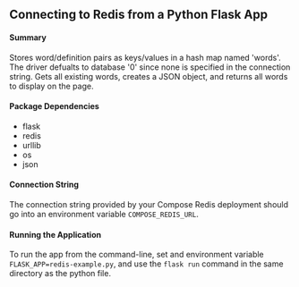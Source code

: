 ## Connecting to Redis from a Python Flask App

#### Summary
Stores word/definition pairs as keys/values in a hash map named 'words'. The driver defualts to database '0' since none is specified in the connection string. Gets all existing words, creates a JSON object, and returns all words to display on the page.

#### Package Dependencies
* flask
* redis
* urllib
* os
* json

#### Connection String
The connection string provided by your Compose Redis deployment should go into an environment variable `COMPOSE_REDIS_URL`.

#### Running the Application
To run the app from the command-line, set and environment variable `FLASK_APP=redis-example.py`, and use the `flask run` command in the same directory as the python file.

